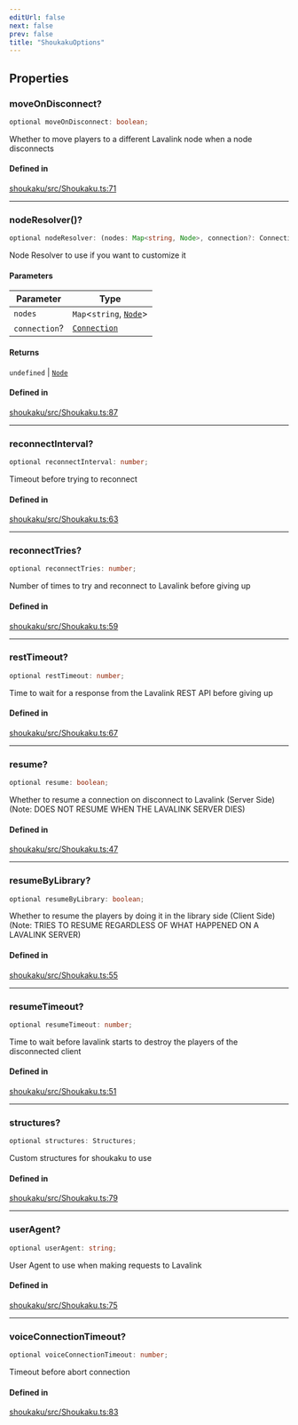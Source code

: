 ```yaml
---
editUrl: false
next: false
prev: false
title: "ShoukakuOptions"
---
```


## Properties

<a id="moveondisconnect" name="moveondisconnect"></a>

### moveOnDisconnect?

```ts
optional moveOnDisconnect: boolean;
```

Whether to move players to a different Lavalink node when a node disconnects

#### Defined in

[shoukaku/src/Shoukaku.ts:71](https://github.com/shipgirlproject/shoukaku/blob/9d5588e950f8b8cbe3cdd5386a275943ff6fdba1/src/Shoukaku.ts#L71)

***

<a id="noderesolver" name="noderesolver"></a>

### nodeResolver()?

```ts
optional nodeResolver: (nodes: Map<string, Node>, connection?: Connection) => undefined | Node;
```

Node Resolver to use if you want to customize it

#### Parameters

| Parameter | Type |
| ------ | ------ |
| `nodes` | `Map`\<`string`, [`Node`](/api/classes/node/)\> |
| `connection`? | [`Connection`](/api/classes/connection/) |

#### Returns

`undefined` \| [`Node`](/api/classes/node/)

#### Defined in

[shoukaku/src/Shoukaku.ts:87](https://github.com/shipgirlproject/shoukaku/blob/9d5588e950f8b8cbe3cdd5386a275943ff6fdba1/src/Shoukaku.ts#L87)

***

<a id="reconnectinterval" name="reconnectinterval"></a>

### reconnectInterval?

```ts
optional reconnectInterval: number;
```

Timeout before trying to reconnect

#### Defined in

[shoukaku/src/Shoukaku.ts:63](https://github.com/shipgirlproject/shoukaku/blob/9d5588e950f8b8cbe3cdd5386a275943ff6fdba1/src/Shoukaku.ts#L63)

***

<a id="reconnecttries" name="reconnecttries"></a>

### reconnectTries?

```ts
optional reconnectTries: number;
```

Number of times to try and reconnect to Lavalink before giving up

#### Defined in

[shoukaku/src/Shoukaku.ts:59](https://github.com/shipgirlproject/shoukaku/blob/9d5588e950f8b8cbe3cdd5386a275943ff6fdba1/src/Shoukaku.ts#L59)

***

<a id="resttimeout" name="resttimeout"></a>

### restTimeout?

```ts
optional restTimeout: number;
```

Time to wait for a response from the Lavalink REST API before giving up

#### Defined in

[shoukaku/src/Shoukaku.ts:67](https://github.com/shipgirlproject/shoukaku/blob/9d5588e950f8b8cbe3cdd5386a275943ff6fdba1/src/Shoukaku.ts#L67)

***

<a id="resume" name="resume"></a>

### resume?

```ts
optional resume: boolean;
```

Whether to resume a connection on disconnect to Lavalink (Server Side) (Note: DOES NOT RESUME WHEN THE LAVALINK SERVER DIES)

#### Defined in

[shoukaku/src/Shoukaku.ts:47](https://github.com/shipgirlproject/shoukaku/blob/9d5588e950f8b8cbe3cdd5386a275943ff6fdba1/src/Shoukaku.ts#L47)

***

<a id="resumebylibrary" name="resumebylibrary"></a>

### resumeByLibrary?

```ts
optional resumeByLibrary: boolean;
```

Whether to resume the players by doing it in the library side (Client Side) (Note: TRIES TO RESUME REGARDLESS OF WHAT HAPPENED ON A LAVALINK SERVER)

#### Defined in

[shoukaku/src/Shoukaku.ts:55](https://github.com/shipgirlproject/shoukaku/blob/9d5588e950f8b8cbe3cdd5386a275943ff6fdba1/src/Shoukaku.ts#L55)

***

<a id="resumetimeout" name="resumetimeout"></a>

### resumeTimeout?

```ts
optional resumeTimeout: number;
```

Time to wait before lavalink starts to destroy the players of the disconnected client

#### Defined in

[shoukaku/src/Shoukaku.ts:51](https://github.com/shipgirlproject/shoukaku/blob/9d5588e950f8b8cbe3cdd5386a275943ff6fdba1/src/Shoukaku.ts#L51)

***

<a id="structures" name="structures"></a>

### structures?

```ts
optional structures: Structures;
```

Custom structures for shoukaku to use

#### Defined in

[shoukaku/src/Shoukaku.ts:79](https://github.com/shipgirlproject/shoukaku/blob/9d5588e950f8b8cbe3cdd5386a275943ff6fdba1/src/Shoukaku.ts#L79)

***

<a id="useragent" name="useragent"></a>

### userAgent?

```ts
optional userAgent: string;
```

User Agent to use when making requests to Lavalink

#### Defined in

[shoukaku/src/Shoukaku.ts:75](https://github.com/shipgirlproject/shoukaku/blob/9d5588e950f8b8cbe3cdd5386a275943ff6fdba1/src/Shoukaku.ts#L75)

***

<a id="voiceconnectiontimeout" name="voiceconnectiontimeout"></a>

### voiceConnectionTimeout?

```ts
optional voiceConnectionTimeout: number;
```

Timeout before abort connection

#### Defined in

[shoukaku/src/Shoukaku.ts:83](https://github.com/shipgirlproject/shoukaku/blob/9d5588e950f8b8cbe3cdd5386a275943ff6fdba1/src/Shoukaku.ts#L83)
